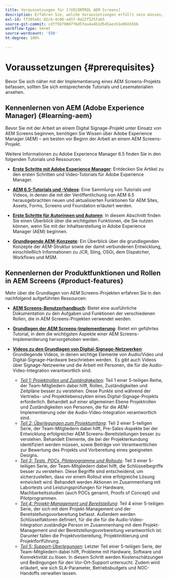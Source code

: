 ```yaml
---
title: Voraussetzungen für [!UICONTROL AEM Screens]
description: Erfahren Sie, welche Voraussetzungen erfüllt sein müssen, bevor Sie ein AEM Screens-Projekt starten können.
exl-id: ff305a6c-02cb-4c06-a457-9a22f525fab5
source-git-commit: cdff56f0807f6d5fea4a4b1d545aecb1e80245bb
workflow-type: tm+mt
source-wordcount: '558'
ht-degree: 100%

---
```


# Voraussetzungen {#prerequisites}

Bevor Sie sich näher mit der Implementierung eines AEM Screens-Projekts befassen, sollten Sie sich entsprechende Tutorials und Lesematerialien ansehen.

## Kennenlernen von AEM (Adobe Experience Manager) {#learning-aem}

Bevor Sie mit der Arbeit an einem Digital Signage-Projekt unter Einsatz von AEM Screens beginnen, benötigen Sie Wissen über Adobe Experience Manager (AEM) – am besten vor Beginn der Arbeit an einem AEM Screens-Projekt.

Weitere Informationen zu Adobe Experience Manager 6.5 finden Sie in den folgenden Tutorials und Ressourcen:

* **[Erste Schritte mit Adobe Experience Manager](https://experienceleague.adobe.com/de/docs/experience-manager-cloud-service/content/overview/introduction)**: Entdecken Sie Artikel zu den ersten Schritten und Video-Tutorials für Adobe Experience Manager.

* **[AEM 6.5-Tutorials und -Videos](https://experienceleague.adobe.com/de/docs/experience-manager-tutorials)**: Eine Sammlung von Tutorials und Videos, in denen die mit der Veröffentlichung von AEM 6.5 herausgebrachten neuen und aktualisierten Funktionen für AEM Sites, Assets, Forms, Screens und Foundation erläutert werden.

* **[Erste Schritte für Autorinnen und Autoren](https://experienceleague.adobe.com/de/docs/experience-manager-65/content/sites/authoring/essentials/first-steps)**: In diesem Abschnitt finden Sie einen Überblick über die wichtigsten Funktionen, die Sie nutzen können, wenn Sie mit der Inhaltserstellung in Adobe Experience Manager (AEM) beginnen.

* **[Grundlegende AEM-Konzepte](https://experienceleague.adobe.com/de/docs/experience-manager-65/content/implementing/developing/introduction/the-basics)**: Ein Überblick über die grundlegenden Konzepte der AEM-Struktur sowie der damit verbundenen Entwicklung, einschließlich Informationen zu JCR, Sling, OSGi, dem Dispatcher, Workflows und MSM.

## Kennenlernen der Produktfunktionen und Rollen in AEM Screens {#product-features}

Mehr über die Grundlagen von AEM Screens-Projekten erfahren Sie in den nachfolgend aufgeführten Ressourcen:

* **[AEM Screens-Benutzerhandbuch](https://experienceleague.adobe.com/de/docs/experience-manager-screens/user-guide/aem-screens-introduction)**: Bietet eine ausführliche Dokumentation zu den Aufgaben und Funktionen der verschiedenen Rollen, die in AEM Screens-Projekten verwendet werden.

* **[Grundlagen der AEM Screens-Implementierung](https://experienceleague.adobe.com/de?launch=AEM-7a#recommended/solutions/experience-manager)**: Bietet ein geführtes Tutorial, in dem die wichtigsten Aspekte einer AEM Screens-Implementierung hervorgehoben werden.

* **[Videos zu den Grundlagen von Digital-Signage-Netzwerken](https://experienceleague.adobe.com/de/docs/experience-manager-screens/user-guide/aem-screens-introduction)**: Grundlegende Videos, in denen wichtige Elemente von Audio/Video und Digital-Signage-Hardware beschrieben werden.  Es gibt auch Videos über Signage-Netzwerke und die Arbeit mit Personen, die für die Audio-Video-Integration verantwortlich sind.
   * *[Teil 1: Projektrollen und Zuständigkeiten](https://experienceleague.adobe.com/de/docs/experience-manager-screens/user-guide/digital-signage-network/project-roles-responsibilities)*: Teil 1 einer 5-teiligen Reihe, der Team-Mitgliedern dabei hilft, Rollen, Zuständigkeiten und Zeitpläne besser zu verstehen. Diese Punkte sind während der Vertriebs- und Projektlebenszyklen eines Digital-Signage-Projekts erforderlich. Behandelt auf einer allgemeinen Ebene Projektrollen und Zuständigkeiten von Personen, die für die AEM-Implementierung oder die Audio-Video-Integration verantwortlich sind.
   * *[Teil 2: Überlegungen zum Projektumfang](https://experienceleague.adobe.com/de/docs/experience-manager-screens/user-guide/digital-signage-network/project-considerations)*: Teil 2 einer 5-teiligen Serie, der Team-Mitgliedern dabei hilft, Pre-Sales-Aspekte bei der Entwicklung erfolgreicher AEM Screens-Bereitstellungen besser zu verstehen. Behandelt Elemente, die bei der Projekterkundung identifiziert werden müssen, sowie Beiträge von Verantwortlichen zur Bewertung des Projekts und Vorbereitung eines geeigneten Designs.
   * *[Teil 3: Tests, POCs, Pilotprogramme und Rollouts](https://experienceleague.adobe.com/de/docs/experience-manager-screens/user-guide/digital-signage-network/testing-pocs-pilots-rollouts)*: Teil 3 einer 5-teiligen Serie, der Team-Mitgliedern dabei hilft, die Schlüsselbegriffe besser zu verstehen. Diese Begriffe sind entscheidend, um sicherzustellen, dass vor einem Rollout eine erfolgreiche Lösung entwickelt wird. Behandelt werden Aktionen im Zusammenhang mit Labortests und Leistungsprüfungen für Hardware, Machbarkeitsstudien (auch POCs genannt, Proofs of Concept) und Pilotprogrammen.
   * *[Teil 4: Projekt-Management und Bereitstellung](https://experienceleague.adobe.com/de/docs/experience-manager-screens/user-guide/digital-signage-network/project-management-and-deployment)*: Teil 4 einer 5-teiligen Serie, der sich mit dem Projekt-Management und der Bereitstellungsvorbereitung befasst. Außerdem werden Schlüsselfaktoren definiert, für die die für die Audio-Video-Integration zuständige Person im Zusammenhang mit dem Projekt-Management und der Bereitstellungsvorbereitung verantwortlich ist. Darunter fallen die Projektvorbereitung, Projektinitiierung und Projektfortführung.
   * *[Teil 5: Support-Überlegungen](https://experienceleague.adobe.com/de/docs/experience-manager-screens/user-guide/digital-signage-network/support-considerations)*: Letzter Teil einer 5-teiligen Serie, der Team-Mitgliedern dabei hilft, Probleme mit Hardware, Software und Konnektivität zu lösen. In diesem Schritt werden Kostenschätzungen und Bedingungen für den Vor-Ort-Support untersucht. Zudem wird erläutert, wie sich SLA-Parameter, Betriebsbudgets und NOC-Handoffs verwalten lassen.
